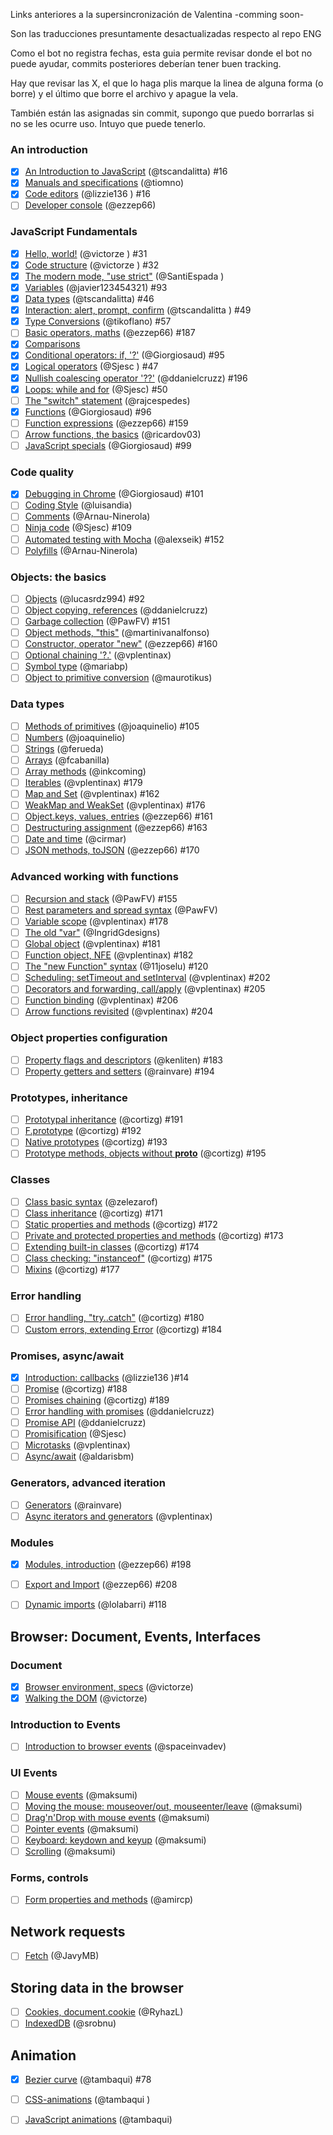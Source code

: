 Links anteriores a la supersincronización de Valentina -comming soon-
 
Son las traducciones presuntamente desactualizadas respecto al repo ENG

Como el bot no registra fechas, esta guia permite revisar donde el bot no puede ayudar, commits posteriores deberían tener buen tracking.

Hay que revisar las X, el que lo haga plis marque la linea de alguna forma (o borre) y el último que borre el archivo y apague la vela.

También están las asignadas sin commit, supongo que puedo borrarlas si no se les ocurre uso. Intuyo que puede tenerlo.


### An introduction

* [X] [An Introduction to JavaScript](https://github.com/javascript-tutorial/es.javascript.info/blob/master/1-js/01-getting-started/1-intro) (@tscandalitta) #16
* [X] [Manuals and specifications](https://github.com/javascript-tutorial/es.javascript.info/blob/master/1-js/01-getting-started/2-manuals-specifications) (@tiomno)
* [X] [Code editors](https://github.com/javascript-tutorial/es.javascript.info/blob/master/1-js/01-getting-started/3-code-editors) (@lizzie136 ) #16
* [ ] [Developer console](https://github.com/javascript-tutorial/es.javascript.info/blob/master/1-js/01-getting-started/4-devtools) (@ezzep66)

### JavaScript Fundamentals

* [X] [Hello, world!](https://github.com/javascript-tutorial/es.javascript.info/blob/master/1-js/02-first-steps/01-hello-world) (@victorze ) #31
* [X] [Code structure](https://github.com/javascript-tutorial/es.javascript.info/blob/master/1-js/02-first-steps/02-structure) (@victorze ) #32
* [X] [The modern mode, &quot;use strict&quot;](https://github.com/javascript-tutorial/es.javascript.info/blob/master/1-js/02-first-steps/03-strict-mode) (@SantiEspada )
* [X] [Variables](https://github.com/javascript-tutorial/es.javascript.info/blob/master/1-js/02-first-steps/04-variables) (@javier123454321) #93
* [X] [Data types](https://github.com/javascript-tutorial/es.javascript.info/blob/master/1-js/02-first-steps/05-types) (@tscandalitta) #46
* [X] [Interaction: alert, prompt, confirm](https://github.com/javascript-tutorial/es.javascript.info/blob/master/1-js/02-first-steps/06-alert-prompt-confirm) (@tscandalitta ) #49
* [X] [Type Conversions](https://github.com/javascript-tutorial/es.javascript.info/blob/master/1-js/02-first-steps/07-type-conversions) (@tikoflano) #57
* [ ] [Basic operators, maths](https://github.com/javascript-tutorial/es.javascript.info/blob/master/1-js/02-first-steps/08-operators) (@ezzep66) #187
* [X] [Comparisons](https://github.com/javascript-tutorial/es.javascript.info/blob/master/1-js/02-first-steps/09-comparison) 
* [X] [Conditional operators: if, &#39;?&#39;](https://github.com/javascript-tutorial/es.javascript.info/blob/master/1-js/02-first-steps/10-ifelse) (@Giorgiosaud) #95
* [X] [Logical operators](https://github.com/javascript-tutorial/es.javascript.info/blob/master/1-js/02-first-steps/11-logical-operators) (@Sjesc ) #47
* [X] [Nullish coalescing operator &#39;??&#39;](https://github.com/javascript-tutorial/es.javascript.info/blob/master/1-js/02-first-steps/12-nullish-coalescing-operator) (@ddanielcruzz) #196
* [X] [Loops: while and for](https://github.com/javascript-tutorial/es.javascript.info/blob/master/1-js/02-first-steps/13-while-for) (@Sjesc) #50
* [ ] [The &quot;switch&quot; statement](https://github.com/javascript-tutorial/es.javascript.info/blob/master/1-js/02-first-steps/14-switch) (@rajcespedes)
* [X] [Functions](https://github.com/javascript-tutorial/es.javascript.info/blob/master/1-js/02-first-steps/15-function-basics) (@Giorgiosaud) #96
* [ ] [Function expressions](https://github.com/javascript-tutorial/es.javascript.info/blob/master/1-js/02-first-steps/16-function-expressions) (@ezzep66) #159
* [ ] [Arrow functions, the basics](https://github.com/javascript-tutorial/es.javascript.info/blob/master/1-js/02-first-steps/17-arrow-functions-basics) (@ricardov03)
* [ ] [JavaScript specials](https://github.com/javascript-tutorial/es.javascript.info/blob/master/1-js/02-first-steps/18-javascript-specials) (@Giorgiosaud) #99

### Code quality

* [X] [Debugging in Chrome](https://github.com/javascript-tutorial/es.javascript.info/blob/master/1-js/03-code-quality/01-debugging-chrome) (@Giorgiosaud) #101
* [ ] [Coding Style](https://github.com/javascript-tutorial/es.javascript.info/blob/master/1-js/03-code-quality/02-coding-style) (@luisandia)
* [ ] [Comments](https://github.com/javascript-tutorial/es.javascript.info/blob/master/1-js/03-code-quality/03-comments) (@Arnau-Ninerola)
* [ ] [Ninja code](https://github.com/javascript-tutorial/es.javascript.info/blob/master/1-js/03-code-quality/04-ninja-code) (@Sjesc) #109
* [ ] [Automated testing with Mocha](https://github.com/javascript-tutorial/es.javascript.info/blob/master/1-js/03-code-quality/05-testing-mocha) (@alexseik) #152
* [ ] [Polyfills](https://github.com/javascript-tutorial/es.javascript.info/blob/master/1-js/03-code-quality/06-polyfills) (@Arnau-Ninerola)

### Objects: the basics

* [ ] [Objects](https://github.com/javascript-tutorial/es.javascript.info/blob/master/1-js/04-object-basics/01-object) (@lucasrdz994) #92
* [ ] [Object copying, references](https://github.com/javascript-tutorial/es.javascript.info/blob/master/1-js/04-object-basics/02-object-copy) (@ddanielcruzz)
* [ ] [Garbage collection](https://github.com/javascript-tutorial/es.javascript.info/blob/master/1-js/04-object-basics/03-garbage-collection) (@PawFV) #151
* [ ] [Object methods, &quot;this&quot;](https://github.com/javascript-tutorial/es.javascript.info/blob/master/1-js/04-object-basics/04-object-methods) (@martinivanalfonso)
* [ ] [Constructor, operator &quot;new&quot;](https://github.com/javascript-tutorial/es.javascript.info/blob/master/1-js/04-object-basics/06-constructor-new) (@ezzep66) #160
* [ ] [Optional chaining &#39;?.&#39;](https://github.com/javascript-tutorial/es.javascript.info/blob/master/1-js/04-object-basics/07-optional-chaining) (@vplentinax)
* [ ] [Symbol type](https://github.com/javascript-tutorial/es.javascript.info/blob/master/1-js/04-object-basics/08-symbol) (@mariabp)
* [ ] [Object to primitive conversion](https://github.com/javascript-tutorial/es.javascript.info/blob/master/1-js/04-object-basics/09-object-toprimitive) (@maurotikus)

### Data types

* [ ] [Methods of primitives](https://github.com/javascript-tutorial/es.javascript.info/blob/master/1-js/05-data-types/01-primitives-methods) (@joaquinelio) #105
* [ ] [Numbers](https://github.com/javascript-tutorial/es.javascript.info/blob/master/1-js/05-data-types/02-number) (@joaquinelio)
* [ ] [Strings](https://github.com/javascript-tutorial/es.javascript.info/blob/master/1-js/05-data-types/03-string) (@ferueda)
* [ ] [Arrays](https://github.com/javascript-tutorial/es.javascript.info/blob/master/1-js/05-data-types/04-array) (@fcabanilla)
* [ ] [Array methods](https://github.com/javascript-tutorial/es.javascript.info/blob/master/1-js/05-data-types/05-array-methods) (@inkcoming)
* [ ] [Iterables](https://github.com/javascript-tutorial/es.javascript.info/blob/master/1-js/05-data-types/06-iterable) (@vplentinax) #179
* [ ] [Map and Set](https://github.com/javascript-tutorial/es.javascript.info/blob/master/1-js/05-data-types/07-map-set) (@vplentinax) #162
* [ ] [WeakMap and WeakSet](https://github.com/javascript-tutorial/es.javascript.info/blob/master/1-js/05-data-types/08-weakmap-weakset) (@vplentinax) #176
* [ ] [Object.keys, values, entries](https://github.com/javascript-tutorial/es.javascript.info/blob/master/1-js/05-data-types/09-keys-values-entries) (@ezzep66) #161
* [ ] [Destructuring assignment](https://github.com/javascript-tutorial/es.javascript.info/blob/master/1-js/05-data-types/10-destructuring-assignment) (@ezzep66) #163
* [ ] [Date and time](https://github.com/javascript-tutorial/es.javascript.info/blob/master/1-js/05-data-types/11-date) (@cirmar)
* [ ] [JSON methods, toJSON](https://github.com/javascript-tutorial/es.javascript.info/blob/master/1-js/05-data-types/12-json) (@ezzep66) #170

### Advanced working with functions

* [ ] [Recursion and stack](https://github.com/javascript-tutorial/es.javascript.info/blob/master/1-js/06-advanced-functions/01-recursion) (@PawFV) #155
* [ ] [Rest parameters and spread syntax](https://github.com/javascript-tutorial/es.javascript.info/blob/master/1-js/06-advanced-functions/02-rest-parameters-spread) (@PawFV)
* [ ] [Variable scope](https://github.com/javascript-tutorial/es.javascript.info/blob/master/1-js/06-advanced-functions/03-closure) (@vplentinax) #178
* [ ] [The old &quot;var&quot;](https://github.com/javascript-tutorial/es.javascript.info/blob/master/1-js/06-advanced-functions/04-var) (@IngridGdesigns)
* [ ] [Global object](https://github.com/javascript-tutorial/es.javascript.info/blob/master/1-js/06-advanced-functions/05-global-object) (@vplentinax) #181
* [ ] [Function object, NFE](https://github.com/javascript-tutorial/es.javascript.info/blob/master/1-js/06-advanced-functions/06-function-object) (@vplentinax) #182
* [ ] [The &quot;new Function&quot; syntax](https://github.com/javascript-tutorial/es.javascript.info/blob/master/1-js/06-advanced-functions/07-new-function) (@11joselu) #120
* [ ] [Scheduling: setTimeout and setInterval](https://github.com/javascript-tutorial/es.javascript.info/blob/master/1-js/06-advanced-functions/08-settimeout-setinterval) (@vplentinax) #202
* [ ] [Decorators and forwarding, call/apply](https://github.com/javascript-tutorial/es.javascript.info/blob/master/1-js/06-advanced-functions/09-call-apply-decorators) (@vplentinax) #205
* [ ] [Function binding](https://github.com/javascript-tutorial/es.javascript.info/blob/master/1-js/06-advanced-functions/10-bind) (@vplentinax) #206
* [ ] [Arrow functions revisited](https://github.com/javascript-tutorial/es.javascript.info/blob/master/1-js/06-advanced-functions/12-arrow-functions) (@vplentinax) #204

### Object properties configuration

* [ ] [Property flags and descriptors](https://github.com/javascript-tutorial/es.javascript.info/blob/master/1-js/07-object-properties/01-property-descriptors) (@kenliten) #183
* [ ] [Property getters and setters](https://github.com/javascript-tutorial/es.javascript.info/blob/master/1-js/07-object-properties/02-property-accessors) (@rainvare) #194

### Prototypes, inheritance

* [ ] [Prototypal inheritance](https://github.com/javascript-tutorial/es.javascript.info/blob/master/1-js/08-prototypes/01-prototype-inheritance) (@cortizg) #191
* [ ] [F.prototype](https://github.com/javascript-tutorial/es.javascript.info/blob/master/1-js/08-prototypes/02-function-prototype) (@cortizg) #192
* [ ] [Native prototypes](https://github.com/javascript-tutorial/es.javascript.info/blob/master/1-js/08-prototypes/03-native-prototypes) (@cortizg) #193
* [ ] [Prototype methods, objects without __proto__](https://github.com/javascript-tutorial/es.javascript.info/blob/master/1-js/08-prototypes/04-prototype-methods) (@cortizg) #195

### Classes

* [ ] [Class basic syntax](https://github.com/javascript-tutorial/es.javascript.info/blob/master/1-js/09-classes/01-class) (@zelezarof)
* [ ] [Class inheritance](https://github.com/javascript-tutorial/es.javascript.info/blob/master/1-js/09-classes/02-class-inheritance) (@cortizg) #171
* [ ] [Static properties and methods](https://github.com/javascript-tutorial/es.javascript.info/blob/master/1-js/09-classes/03-static-properties-methods) (@cortizg) #172
* [ ] [Private and protected properties and methods](https://github.com/javascript-tutorial/es.javascript.info/blob/master/1-js/09-classes/04-private-protected-properties-methods) (@cortizg) #173
* [ ] [Extending built-in classes](https://github.com/javascript-tutorial/es.javascript.info/blob/master/1-js/09-classes/05-extend-natives) (@cortizg) #174
* [ ] [Class checking: &quot;instanceof&quot;](https://github.com/javascript-tutorial/es.javascript.info/blob/master/1-js/09-classes/06-instanceof) (@cortizg) #175
* [ ] [Mixins](https://github.com/javascript-tutorial/es.javascript.info/blob/master/1-js/09-classes/07-mixins) (@cortizg) #177

### Error handling

* [ ] [Error handling, &quot;try..catch&quot;](https://github.com/javascript-tutorial/es.javascript.info/blob/master/1-js/10-error-handling/1-try-catch) (@cortizg) #180
* [ ] [Custom errors, extending Error](https://github.com/javascript-tutorial/es.javascript.info/blob/master/1-js/10-error-handling/2-custom-errors) (@cortizg) #184

### Promises, async/await

* [X] [Introduction: callbacks](https://github.com/javascript-tutorial/es.javascript.info/blob/master/1-js/11-async/01-callbacks) (@lizzie136 )#14
* [ ] [Promise](https://github.com/javascript-tutorial/es.javascript.info/blob/master/1-js/11-async/02-promise-basics) (@cortizg) #188
* [ ] [Promises chaining](https://github.com/javascript-tutorial/es.javascript.info/blob/master/1-js/11-async/03-promise-chaining) (@cortizg) #189
* [ ] [Error handling with promises](https://github.com/javascript-tutorial/es.javascript.info/blob/master/1-js/11-async/04-promise-error-handling) (@ddanielcruzz)
* [ ] [Promise API](https://github.com/javascript-tutorial/es.javascript.info/blob/master/1-js/11-async/05-promise-api) (@ddanielcruzz)
* [ ] [Promisification](https://github.com/javascript-tutorial/es.javascript.info/blob/master/1-js/11-async/06-promisify) (@Sjesc)
* [ ] [Microtasks](https://github.com/javascript-tutorial/es.javascript.info/blob/master/1-js/11-async/07-microtask-queue) (@vplentinax)
* [ ] [Async/await](https://github.com/javascript-tutorial/es.javascript.info/blob/master/1-js/11-async/08-async-await) (@aldarisbm)

### Generators, advanced iteration

* [ ] [Generators](https://github.com/javascript-tutorial/es.javascript.info/blob/master/1-js/12-generators-iterators/1-generators) (@rainvare)
* [ ] [Async iterators and generators](https://github.com/javascript-tutorial/es.javascript.info/blob/master/1-js/12-generators-iterators/2-async-iterators-generators) (@vplentinax)

### Modules

* [X] [Modules, introduction](https://github.com/javascript-tutorial/es.javascript.info/blob/master/1-js/13-modules/01-modules-intro) (@ezzep66) #198
* [ ] [Export and Import](https://github.com/javascript-tutorial/es.javascript.info/blob/master/1-js/13-modules/02-import-export) (@ezzep66) #208
* [ ] [Dynamic imports](https://github.com/javascript-tutorial/es.javascript.info/blob/master/1-js/13-modules/03-modules-dynamic-imports) (@lolabarri) #118


## Browser: Document, Events, Interfaces


### Document

* [X] [Browser environment, specs](https://github.com/javascript-tutorial/es.javascript.info/blob/master/2-ui/1-document/01-browser-environment) (@victorze)
* [X] [Walking the DOM](https://github.com/javascript-tutorial/es.javascript.info/blob/master/2-ui/1-document/03-dom-navigation) (@victorze)

### Introduction to Events

* [ ] [Introduction to browser events](https://github.com/javascript-tutorial/es.javascript.info/blob/master/2-ui/2-events/01-introduction-browser-events) (@spaceinvadev)

### UI Events

* [ ] [Mouse events](https://github.com/javascript-tutorial/es.javascript.info/blob/master/2-ui/3-event-details/1-mouse-events-basics) (@maksumi)
* [ ] [Moving the mouse: mouseover/out, mouseenter/leave](https://github.com/javascript-tutorial/es.javascript.info/blob/master/2-ui/3-event-details/3-mousemove-mouseover-mouseout-mouseenter-mouseleave) (@maksumi)
* [ ] [Drag&#39;n&#39;Drop with mouse events](https://github.com/javascript-tutorial/es.javascript.info/blob/master/2-ui/3-event-details/4-mouse-drag-and-drop) (@maksumi)
* [ ] [Pointer events](https://github.com/javascript-tutorial/es.javascript.info/blob/master/2-ui/3-event-details/6-pointer-events) (@maksumi)
* [ ] [Keyboard: keydown and keyup](https://github.com/javascript-tutorial/es.javascript.info/blob/master/2-ui/3-event-details/7-keyboard-events) (@maksumi)
* [ ] [Scrolling](https://github.com/javascript-tutorial/es.javascript.info/blob/master/2-ui/3-event-details/8-onscroll) (@maksumi)

### Forms, controls

* [ ] [Form properties and methods](https://github.com/javascript-tutorial/es.javascript.info/blob/master/2-ui/4-forms-controls/1-form-elements) (@amircp)

## Network requests

* [ ] [Fetch](https://github.com/javascript-tutorial/es.javascript.info/blob/master/5-network/01-fetch) (@JavyMB)

## Storing data in the browser

* [ ] [Cookies, document.cookie](https://github.com/javascript-tutorial/es.javascript.info/blob/master/6-data-storage/01-cookie) (@RyhazL)
* [ ] [IndexedDB](https://github.com/javascript-tutorial/es.javascript.info/blob/master/6-data-storage/03-indexeddb) (@srobnu)

## Animation

* [X] [Bezier curve](https://github.com/javascript-tutorial/es.javascript.info/blob/master/7-animation/1-bezier-curve) (@tambaqui) #78
* [ ] [CSS-animations](https://github.com/javascript-tutorial/es.javascript.info/blob/master/7-animation/2-css-animations) (@tambaqui )
* [ ] [JavaScript animations](https://github.com/javascript-tutorial/es.javascript.info/blob/master/7-animation/3-js-animation) (@tambaqui)

